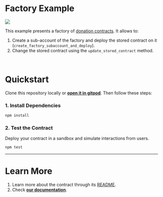 # Factory Example
[![](https://img.shields.io/github/workflow/status/near-examples/factory-rust/Tests/main?color=green&label=Tests)](https://github.com/near-examples/factory-rust/actions/workflows/tests.yml)


This example presents a factory of [donation contracts](https://github.com/near-examples/donation-rust). It allows to:

1. Create a sub-account of the factory and deploy the stored contract on it (`create_factory_subaccount_and_deploy`).
2. Change the stored contract using the `update_stored_contract` method.

<br />

# Quickstart

Clone this repository locally or [**open it in gitpod**](https://gitpod.io/#/github.com/near-examples/multiple-cross-contract-calls). Then follow these steps:

### 1. Install Dependencies

```bash
npm install
```

### 2. Test the Contract

Deploy your contract in a sandbox and simulate interactions from users.

```bash
npm test
```

---

# Learn More

1. Learn more about the contract through its [README](./contract/README.md).
2. Check [**our documentation**](https://docs.near.org/develop/welcome).
